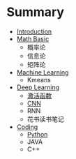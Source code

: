# Summary

* [Introduction](README.md)
* [Math Basic](chapter1.md)
  * 概率论
  * 信息论
  * 矩阵论
* [Machine Learning](ji-qi-xue-xi.md)
  * Kmeans
* [Deep Learning](shen-du-xue-xi.md)
  * [激活函数](shen-du-xue-xi/ji-huo-han-shu.md)
  * [CNN](shen-du-xue-xi/cnn.md)
  * RNN
  * 花书读书笔记
* [Coding](coding.md)
  * [Python](coding/python.md)
  * JAVA
  * C++

